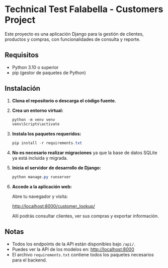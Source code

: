 # Technical Test Falabella - Customers Project

Este proyecto es una aplicación Django para la gestión de clientes, productos y compras, con funcionalidades de consulta y reporte.

## Requisitos
- Python 3.10 o superior
- pip (gestor de paquetes de Python)

## Instalación

1. **Clona el repositorio o descarga el código fuente.**

2. **Crea un entorno virtual:**

   ```powershell
   python -m venv venv
   venv\Scripts\activate
   ```

3. **Instala los paquetes requeridos:**

   ```powershell
   pip install -r requirements.txt
   ```

4. **No es necesario realizar migraciones** ya que la base de datos SQLite ya está incluida y migrada.

5. **Inicia el servidor de desarrollo de Django:**

   ```powershell
   python manage.py runserver
   ```

6. **Accede a la aplicación web:**

   Abre tu navegador y visita:
   
   [http://localhost:8000/customer_lookup/](http://localhost:8000/customer_lookup/)

   Allí podrás consultar clientes, ver sus compras y exportar información.

## Notas
- Todos los endpoints de la API están disponibles bajo `/api/`.
- Puedes ver la API de los modelos en: [http://localhost:8000](http://localhost:8000)
- El archivo `requirements.txt` contiene todos los paquetes necesarios para el backend.
